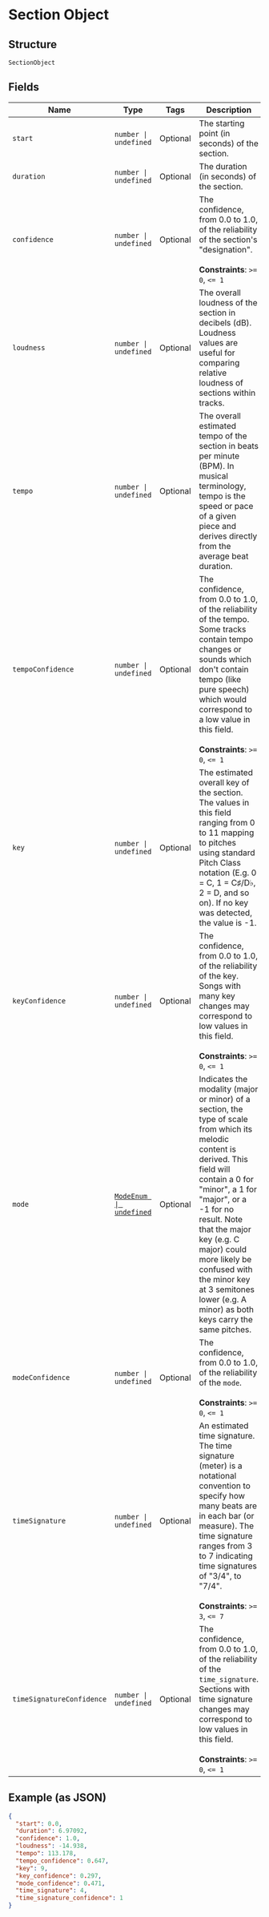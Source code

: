 
# Section Object

## Structure

`SectionObject`

## Fields

| Name | Type | Tags | Description |
|  --- | --- | --- | --- |
| `start` | `number \| undefined` | Optional | The starting point (in seconds) of the section. |
| `duration` | `number \| undefined` | Optional | The duration (in seconds) of the section. |
| `confidence` | `number \| undefined` | Optional | The confidence, from 0.0 to 1.0, of the reliability of the section's "designation".<br><br>**Constraints**: `>= 0`, `<= 1` |
| `loudness` | `number \| undefined` | Optional | The overall loudness of the section in decibels (dB). Loudness values are useful for comparing relative loudness of sections within tracks. |
| `tempo` | `number \| undefined` | Optional | The overall estimated tempo of the section in beats per minute (BPM). In musical terminology, tempo is the speed or pace of a given piece and derives directly from the average beat duration. |
| `tempoConfidence` | `number \| undefined` | Optional | The confidence, from 0.0 to 1.0, of the reliability of the tempo. Some tracks contain tempo changes or sounds which don't contain tempo (like pure speech) which would correspond to a low value in this field.<br><br>**Constraints**: `>= 0`, `<= 1` |
| `key` | `number \| undefined` | Optional | The estimated overall key of the section. The values in this field ranging from 0 to 11 mapping to pitches using standard Pitch Class notation (E.g. 0 = C, 1 = C♯/D♭, 2 = D, and so on). If no key was detected, the value is -1. |
| `keyConfidence` | `number \| undefined` | Optional | The confidence, from 0.0 to 1.0, of the reliability of the key. Songs with many key changes may correspond to low values in this field.<br><br>**Constraints**: `>= 0`, `<= 1` |
| `mode` | [`ModeEnum \| undefined`](../../doc/models/mode-enum.md) | Optional | Indicates the modality (major or minor) of a section, the type of scale from which its melodic content is derived. This field will contain a 0 for "minor", a 1 for "major", or a -1 for no result. Note that the major key (e.g. C major) could more likely be confused with the minor key at 3 semitones lower (e.g. A minor) as both keys carry the same pitches. |
| `modeConfidence` | `number \| undefined` | Optional | The confidence, from 0.0 to 1.0, of the reliability of the `mode`.<br><br>**Constraints**: `>= 0`, `<= 1` |
| `timeSignature` | `number \| undefined` | Optional | An estimated time signature. The time signature (meter) is a notational convention to specify how many beats are in each bar (or measure). The time signature ranges from 3 to 7 indicating time signatures of "3/4", to "7/4".<br><br>**Constraints**: `>= 3`, `<= 7` |
| `timeSignatureConfidence` | `number \| undefined` | Optional | The confidence, from 0.0 to 1.0, of the reliability of the `time_signature`. Sections with time signature changes may correspond to low values in this field.<br><br>**Constraints**: `>= 0`, `<= 1` |

## Example (as JSON)

```json
{
  "start": 0.0,
  "duration": 6.97092,
  "confidence": 1.0,
  "loudness": -14.938,
  "tempo": 113.178,
  "tempo_confidence": 0.647,
  "key": 9,
  "key_confidence": 0.297,
  "mode_confidence": 0.471,
  "time_signature": 4,
  "time_signature_confidence": 1
}
```

